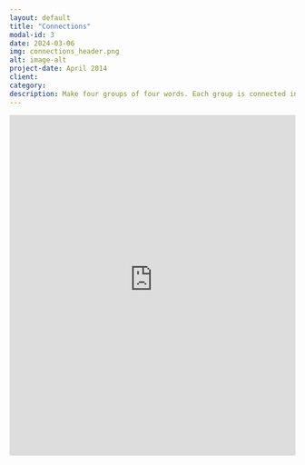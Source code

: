 ```yaml
---
layout: default
title: "Connections"
modal-id: 3
date: 2024-03-06
img: connections_header.png
alt: image-alt
project-date: April 2014
client: 
category: 
description: Make four groups of four words. Each group is connected in some way. Can you figure them all out? 
---
```

 <iframe src="https://connections.zsrobinson.com/play?options=eyJuYW1lcyI6WyJlcG9ueW1vdXMgbmV1cm9zY2llbmNlIHRlcm1zIiwiYmFzYWwgX19fXyIsImNvbG91ciBpZGlvbXMgZm9yIGZlZWxpbmdzIiwicmVsYXRlZCB0byBiYXNpYyBuZXVyb3NjaWVuY2UgY29uY2VwdHMiXSwid29yZHMiOltbIndlcm5pY2tlIiwiYnJvY2EiLCJ3aWxsaXMiLCJicm9kbWFubiJdLFsiZ2FuZ2xpYSIsImZvcmVicmFpbiIsImxhbWluYSIsInN0YXRlIl0sWyJwaW5rIiwiYmx1ZSIsImdyZWVuIiwicmVkIl0sWyJncmV5Iiwid2hpdGUiLCJuZXVyb24iLCJjb3J0ZXgiXV0sImF1dGhvciI6IiIsInRpdGxlIjoibmV1cm9xdWl6In0=" width="100%" height="600px" style="border: none;"></iframe>
